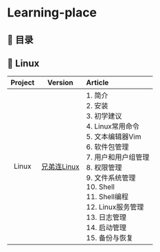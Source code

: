 # Learning-place  

## 📖 目录
## 🐳 Linux
|**Project**|**Version**|**Article**|
:-:|:-:|:-
|Linux|[兄弟连Linux](https://www.bilibili.com/video/BV1mW411i7Qf?p=91&spm_id_from=pageDriver)|1. 简介</br>2. 安装</br>3. 初学建议</br>4. Linux常用命令</br>5. 文本编辑器Vim</br>  6. 软件包管理</br>  7. 用户和用户组管理</br>  8. 权限管理</br>  9. 文件系统管理</br>  10. Shell</br>  11. Shell编程</br>  12. Linux服务管理</br>  13. 日志管理</br> 14. 启动管理</br>  15. 备份与恢复
